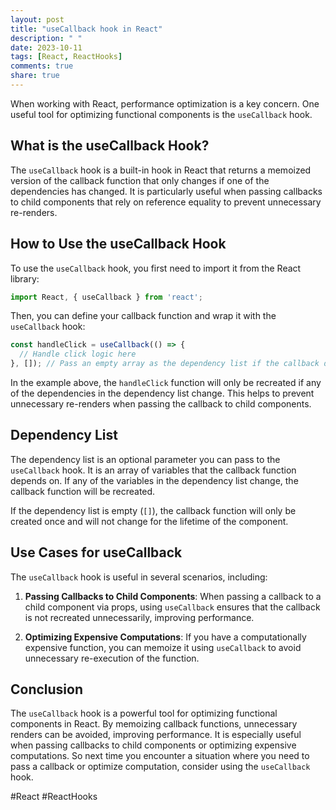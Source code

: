 ```yaml
---
layout: post
title: "useCallback hook in React"
description: " "
date: 2023-10-11
tags: [React, ReactHooks]
comments: true
share: true
---
```


When working with React, performance optimization is a key concern. One useful tool for optimizing functional components is the `useCallback` hook. 

## What is the useCallback Hook?

The `useCallback` hook is a built-in hook in React that returns a memoized version of the callback function that only changes if one of the dependencies has changed. It is particularly useful when passing callbacks to child components that rely on reference equality to prevent unnecessary re-renders. 

## How to Use the useCallback Hook

To use the `useCallback` hook, you first need to import it from the React library:

```javascript
import React, { useCallback } from 'react';
```

Then, you can define your callback function and wrap it with the `useCallback` hook:

```javascript
const handleClick = useCallback(() => {
  // Handle click logic here
}, []); // Pass an empty array as the dependency list if the callback doesn't depend on any variables
```

In the example above, the `handleClick` function will only be recreated if any of the dependencies in the dependency list change. This helps to prevent unnecessary re-renders when passing the callback to child components.

## Dependency List

The dependency list is an optional parameter you can pass to the `useCallback` hook. It is an array of variables that the callback function depends on. If any of the variables in the dependency list change, the callback function will be recreated. 

If the dependency list is empty (`[]`), the callback function will only be created once and will not change for the lifetime of the component.

## Use Cases for useCallback

The `useCallback` hook is useful in several scenarios, including:

1. **Passing Callbacks to Child Components**: When passing a callback to a child component via props, using `useCallback` ensures that the callback is not recreated unnecessarily, improving performance.

2. **Optimizing Expensive Computations**: If you have a computationally expensive function, you can memoize it using `useCallback` to avoid unnecessary re-execution of the function.

## Conclusion

The `useCallback` hook is a powerful tool for optimizing functional components in React. By memoizing callback functions, unnecessary renders can be avoided, improving performance. It is especially useful when passing callbacks to child components or optimizing expensive computations. So next time you encounter a situation where you need to pass a callback or optimize computation, consider using the `useCallback` hook. 

#React #ReactHooks